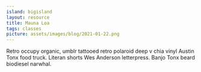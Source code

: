 ```yaml
---
island: bigisland
layout: resource
title: Mauna Loa
tags: classes
picture: assets/images/blog/2021-01-22.png
---
```


Retro occupy organic, umblr tattooed retro polaroid deep v chia vinyl Austin Tonx food truck. Literan shorts Wes Anderson letterpress. Banjo Tonx beard biodiesel narwhal.
